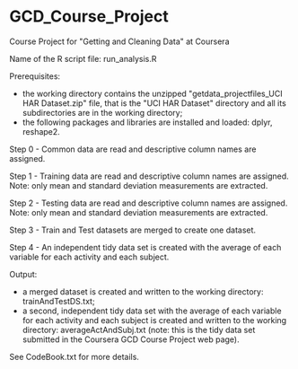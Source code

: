 # GCD_Course_Project
Course Project for "Getting and Cleaning Data" at Coursera

Name of the R script file: run_analysis.R

Prerequisites:
- the working directory contains the unzipped "getdata_projectfiles_UCI HAR Dataset.zip" file, that is the "UCI HAR Dataset" directory and all its subdirectories are in the working directory;
- the following packages and libraries are installed and loaded: dplyr, reshape2.

Step 0 - Common data are read and descriptive column names are assigned.

Step 1 - Training data are read and descriptive column names are assigned.
Note: only mean and standard deviation measurements are extracted.

Step 2 - Testing data are read and descriptive column names are assigned.
Note: only mean and standard deviation measurements are extracted.

Step 3 - Train and Test datasets are merged to create one dataset.

Step 4 - An independent tidy data set is created with the average of each variable for each activity and each subject.

Output:
- a merged dataset is created and written to the working directory: trainAndTestDS.txt;
- a second, independent tidy data set with the average of each variable for each activity and each subject is created and written to the working directory: averageActAndSubj.txt (note: this is the tidy data set submitted in the Coursera GCD Course Project web page).

See CodeBook.txt for more details.

